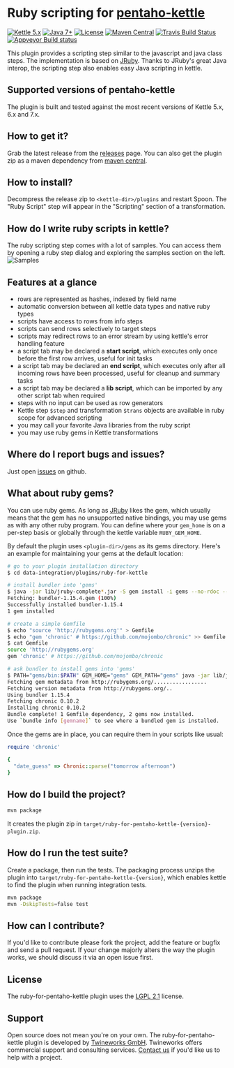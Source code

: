 # Ruby scripting for [pentaho-kettle](https://github.com/pentaho/pentaho-kettle)

[![Kettle 5.x](https://img.shields.io/badge/pentaho_kettle-5.x--7.x-4c7e9f.svg)](https://github.com/pentaho/pentaho-kettle)
[![Java 7+](https://img.shields.io/badge/java-7+-4c7e9f.svg)](http://java.oracle.com)
[![License](https://img.shields.io/badge/license-LGPL2.1-4c7e9f.svg)](https://raw.githubusercontent.com/twineworks/ruby-for-pentaho-kettle/master/LICENSE.txt)
[![Maven Central](https://maven-badges.herokuapp.com/maven-central/com.twineworks/ruby-for-pentaho-kettle/badge.svg)](http://search.maven.org/#search|gav|1|g:"com.twineworks"%20AND%20a:"ruby-for-pentaho-kettle")
[![Travis Build Status](https://travis-ci.org/twineworks/ruby-for-pentaho-kettle.svg?branch=master)](https://travis-ci.org/twineworks/ruby-for-pentaho-kettle)
[![Appveyor Build status](https://ci.appveyor.com/api/projects/status/qd422po9spre0men/branch/master?svg=true)](https://ci.appveyor.com/project/slawo-ch/ruby-for-pentaho-kettle/branch/master)

This plugin provides a scripting step similar to the javascript and java class steps. The implementation is based on [JRuby](http://jruby.org). Thanks to JRuby's great Java interop, the scripting step also enables easy Java scripting in kettle.

## Supported versions of pentaho-kettle
The plugin is built and tested against the most recent versions of Kettle 5.x, 6.x and 7.x.

## How to get it?
Grab the latest release from the [releases](https://github.com/twineworks/ruby-for-pentaho-kettle/releases) page.
You can also get the plugin zip as a maven dependency from [maven central](http://search.maven.org/#search|gav|1|g:"com.twineworks"%20AND%20a:"ruby-for-pentaho-kettle"). 


## How to install?
Decompress the release zip to `<kettle-dir>/plugins` and restart Spoon. The "Ruby Script" step will appear in the "Scripting" section of a transformation.

## How do I write ruby scripts in kettle?
The ruby scripting step comes with a lot of samples. You can access them by opening a ruby step dialog and exploring the samples section on the left.
![Samples](https://raw.githubusercontent.com/twineworks/ruby-for-pentaho-kettle/master/images/screenshot.png)

## Features at a glance
 - rows are represented as hashes, indexed by field name
 - automatic conversion between all kettle data types and native ruby types
 - scripts have access to rows from info steps
 - scripts can send rows selectively to target steps
 - scripts may redirect rows to an error stream by using kettle's error handling feature
 - a script tab may be declared a **start script**, which executes only once before the first row arrives, useful for init tasks
 - a script tab may be declared an **end script**, which executes only after all incoming rows have been processed, useful for cleanup and summary tasks
 - a script tab may be declared a **lib script**, which can be imported by any other script tab when required
 - steps with no input can be used as row generators
 - Kettle step `$step` and transformation `$trans` objects are available in ruby scope for advanced scripting
 - you may call your favorite Java libraries from the ruby script
 - you may use ruby gems in Kettle transformations

## Where do I report bugs and issues?
Just open [issues](https://github.com/twineworks/ruby-for-pentaho-kettle/issues) on github.

## What about ruby gems?
You can use ruby gems. As long as [JRuby](https://github.com/jruby/jruby) likes the gem, which usually means that the gem has no unsupported native bindings, you may use gems as with any other ruby program. You can define where your `gem_home` is on a per-step basis or globally through the kettle variable `RUBY_GEM_HOME`.

By default the plugin uses `<plugin-dir>/gems` as its gems directory. Here's an example for maintaining your gems at the
default location:

```bash
# go to your plugin installation directory
$ cd data-integration/plugins/ruby-for-kettle

# install bundler into 'gems'
$ java -jar lib/jruby-complete*.jar -S gem install -i gems --no-rdoc --no-ri bundler
Fetching: bundler-1.15.4.gem (100%)
Successfully installed bundler-1.15.4
1 gem installed

# create a simple Gemfile
$ echo "source 'http://rubygems.org'" > Gemfile
$ echo "gem 'chronic' # https://github.com/mojombo/chronic" >> Gemfile
$ cat Gemfile
source 'http://rubygems.org'
gem 'chronic' # https://github.com/mojombo/chronic

# ask bundler to install gems into 'gems'
$ PATH="gems/bin:$PATH" GEM_HOME="gems" GEM_PATH="gems" java -jar lib/jruby-complete*.jar -S bundle
Fetching gem metadata from http://rubygems.org/.................
Fetching version metadata from http://rubygems.org/..
Using bundler 1.15.4
Fetching chronic 0.10.2
Installing chronic 0.10.2
Bundle complete! 1 Gemfile dependency, 2 gems now installed.
Use `bundle info [gemname]` to see where a bundled gem is installed.
```

Once the gems are in place, you can require them in your scripts like usual:

```ruby
require 'chronic'

{
  "date_guess" => Chronic::parse("tomorrow afternoon")
}
```

## How do I build the project?
```bash
mvn package
```
It creates the plugin zip in `target/ruby-for-pentaho-kettle-{version}-plugin.zip`.

## How do I run the test suite?
Create a package, then run the tests. The packaging process unzips the plugin into `target/ruby-for-pentaho-kettle-{version}`, which
enables kettle to find the plugin when running integration tests.
```bash
mvn package
mvn -DskipTests=false test
```

## How can I contribute?
If you'd like to contribute please fork the project, add the feature or bugfix and send a pull request. If your change majorly alters the way the plugin works, we should discuss it via an open issue first.

## License
The ruby-for-pentaho-kettle plugin uses the [LGPL 2.1](https://www.gnu.org/licenses/old-licenses/lgpl-2.1.html) license.

## Support
Open source does not mean you're on your own. The ruby-for-pentaho-kettle plugin is developed by [Twineworks GmbH](http://twineworks.com). Twineworks offers commercial support and consulting services. [Contact us](mailto:hi@twineworks.com) if you'd like us to help with a project.
